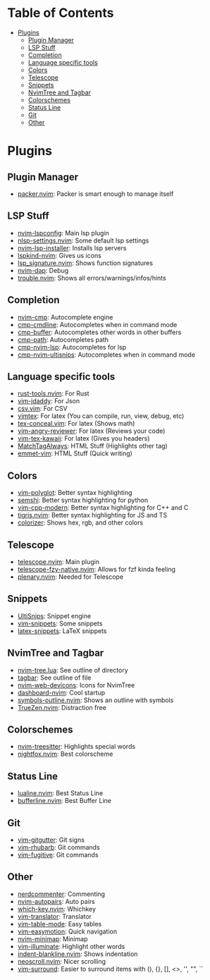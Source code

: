 # Table of Contents

* [Plugins](plugins)
    * [Plugin Manager](plugin-manager)
    * [LSP Stuff](lsp-stuff)
    * [Completion](completion)
    * [Language specific tools](language-specific-tools)
    * [Colors](colors)
    * [Telescope](telescope)
    * [Snippets](snippets)
    * [NvimTree and Tagbar](nvimtree-and-tagbar)
    * [Colorschemes](colorschemes)
    * [Status Line](status-line)
    * [Git](git)
    * [Other](other)

# Plugins

## Plugin Manager

* [packer.nvim](https://github.com/wbthomason/packer.nvim): Packer is smart enough to manage itself

## LSP Stuff

* [nvim-lspconfig](https://github.com/neovim/nvim-lspconfig): Main lsp plugin
* [nlsp-settings.nvim](https://github.com/tamago324/nlsp-settings.nvim): Some default lsp settings
* [nvim-lsp-installer](https://github.com/williamboman/nvim-lsp-installer): Installs lsp servers
* [lspkind-nvim](https://github.com/onsails/lspkind-nvim): Gives us icons
* [lsp_signature.nvim](https://github.com/ray-x/lsp_signature.nvim): Shows function signatures
* [nvim-dap](https://github.com/mfussenegger/nvim-dap): Debug
* [trouble.nvim](https://github.com/folke/trouble.nvim): Shows all errors/warnings/infos/hints

## Completion

* [nvim-cmp](https://github.com/hrsh7th/nvim-cmp): Autocomplete engine
* [cmp-cmdline](https://github.com/hrsh7th/cmp-cmdline): Autocompletes when in command mode
* [cmp-buffer](https://github.com/hrsh7th/cmp-buffer): Autocompletes other words in other buffers
* [cmp-path](https://github.com/hrsh7th/cmp-path): Autocompletes path
* [cmp-nvim-lsp](https://github.com/hrsh7th/cmp-nvim-lsp): Autocompletes for lsp
* [cmp-nvim-ultisnips](https://github.com/quangnguyen30192/cmp-nvim-ultisnips): Autocompletes when in command mode

## Language specific tools

* [rust-tools.nvim](https://github.com/simrat39/rust-tools.nvim): For Rust
* [vim-jdaddy](https://github.com/tpope/vim-jdaddy): For Json
* [csv.vim](https://github.com/chrisbra/csv.vim): For CSV
* [vimtex](https://github.com/lervag/vimtex): For latex (You can compile, run, view, debug, etc)
* [tex-conceal.vim](https://github.com/KeitaNakamura/tex-conceal.vim): For latex (Shows math)
* [vim-angry-reviewer](https://github.com/anufrievroman/vim-angry-reviewer): For latex (Reviews your code)
* [vim-tex-kawaii](https://github.com/anufrievroman/vim-tex-kawaii): For latex (Gives you headers)
* [MatchTagAlways](https://github.com/Valloric/MatchTagAlways): HTML Stuff (Highlights other tag)
* [emmet-vim](https://github.com/mattn/emmet-vim): HTML Stuff (Quick writing)

## Colors

* [vim-polyglot](https://github.com/sheerun/vim-polyglot): Better syntax highlighting
* [semshi](https://github.com/numirias/semshi): Better syntax highlighting for python
* [vim-cpp-modern](https://github.com/bfrg/vim-cpp-modern): Better syntax highlighting for C++ and C
* [tigris.nvim](https://github.com/billyvg/tigris.nvim): Better syntax highlighting for JS and TS
* [colorizer](https://github.com/lilydjwg/colorizer): Shows hex, rgb, and other colors

## Telescope

* [telescope.nvim](https://github.com/nvim-telescope/telescope.nvim): Main plugin
* [telescope-fzy-native.nvim](https://github.com/nvim-telescope/telescope-fzy-native.nvim): Allows for fzf kinda feeling
* [plenary.nvim](https://github.com/nvim-lua/plenary.nvim): Needed for Telescope

## Snippets

* [UltiSnips](https://github.com/SirVer/UltiSnips): Snippet engine
* [vim-snippets](https://github.com/honza/vim-snippets): Some snippets
* [latex-snippets](https://github.com/gillescastel/latex-snippets): LaTeX snippets

## NvimTree and Tagbar

* [nvim-tree.lua](https://github.com/kyazdani42/nvim-tree.lua): See outline of directory
* [tagbar](https://github.com/preservim/tagbar): See outline of file
* [nvim-web-devicons](https://github.com/kyazdani42/nvim-web-devicons): Icons for NvimTree
* [dashboard-nvim](https://github.com/glepnir/dashboard-nvim): Cool startup
* [symbols-outline.nvim](https://github.com/simrat39/symbols-outline.nvim): Shows an outline with symbols
* [TrueZen.nvim](https://github.com/Pocco81/TrueZen.nvim): Distraction free

## Colorschemes

* [nvim-treesitter](https://github.com/nvim-treesitter/nvim-treesitter): Highlights special words
* [nightfox.nvim](https://github.com/EdenEast/nightfox.nvim): Best colorscheme

## Status Line

* [lualine.nvim](https://github.com/nvim-lualine/lualine.nvim): Best Status Line
* [bufferline.nvim](https://github.com/akinsho/bufferline.nvim): Best Buffer Line

## Git

* [vim-gitgutter](https://github.com/airblade/vim-gitgutter): Git signs
* [vim-rhubarb](https://github.com/tpope/vim-rhubarb): Git commands
* [vim-fugitive](https://github.com/tpope/vim-fugitive): Git commands

## Other

* [nerdcommenter](https://github.com/scrooloose/nerdcommenter): Commenting
* [nvim-autopairs](https://github.com/windwp/nvim-autopairs): Auto pairs
* [which-key.nvim](https://github.com/folke/which-key.nvim): Whichkey
* [vim-translator](https://github.com/voldikss/vim-translator): Translator
* [vim-table-mode](https://github.com/dhruvasagar/vim-table-mode): Easy tables
* [vim-easymotion](https://github.com/easymotion/vim-easymotion): Quick navigation
* [nvim-minimap](https://github.com/rinx/nvim-minimap): Minimap
* [vim-illuminate](https://github.com/RRethy/vim-illuminate): Highlight other words
* [indent-blankline.nvim](https://github.com/lukas-reineke/indent-blankline.nvim): Shows indentation
* [neoscroll.nvim](https://github.com/karb94/neoscroll.nvim): Nicer scrolling
* [vim-surround](https://github.com/tpope/vim-surround): Easier to surround items with (), {}, [], <>, '', "", ``

